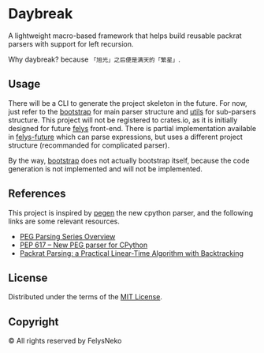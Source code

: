 # Daybreak

A lightweight macro-based framework that helps build reusable packrat parsers with support for left recursion.

Why daybreak? because `「旭光」之后便是满天的「繁星」`.

## Usage

There will be a CLI to generate the project skeleton in the future. For now, just refer to the [bootstrap](bootstrap) for main parser structure and [utils](utils) for sub-parsers structure. This project will not be registered to crates.io, as it is initially designed for future [felys](https://github.com/felys-lang/felys) front-end. There is partial implementation available in [felys-future](https://github.com/felys-lang/felys-future) which can parse expressions, but uses a different project structure (recommanded for complicated parser).

By the way, [bootstrap](bootstrap) does not actually bootstrap itself, because the code generation is not implemented and will not be implemented.

## References

This project is inspired by [pegen](https://github.com/python/cpython/tree/main/Tools/peg_generator) the new cpython parser, and the following links are some relevant resources.

- [PEG Parsing Series Overview](https://medium.com/@gvanrossum_83706/peg-parsing-series-de5d41b2ed60)
- [PEP 617 – New PEG parser for CPython](https://peps.python.org/pep-0617/)
- [Packrat Parsing: a Practical Linear-Time Algorithm with Backtracking](https://pdos.csail.mit.edu/~baford/packrat/thesis/thesis.pdf)

## License

Distributed under the terms of the [MIT License](LICENSE).

## Copyright

© All rights reserved by FelysNeko
